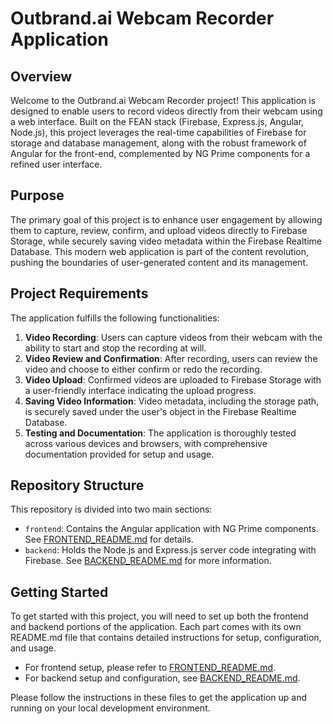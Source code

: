 
# Outbrand.ai Webcam Recorder Application

## Overview

Welcome to the Outbrand.ai Webcam Recorder project! This application is designed to enable users to record videos directly from their webcam using a web interface. Built on the FEAN stack (Firebase, Express.js, Angular, Node.js), this project leverages the real-time capabilities of Firebase for storage and database management, along with the robust framework of Angular for the front-end, complemented by NG Prime components for a refined user interface.

## Purpose

The primary goal of this project is to enhance user engagement by allowing them to capture, review, confirm, and upload videos directly to Firebase Storage, while securely saving video metadata within the Firebase Realtime Database. This modern web application is part of the content revolution, pushing the boundaries of user-generated content and its management.

## Project Requirements

The application fulfills the following functionalities:

1. **Video Recording**: Users can capture videos from their webcam with the ability to start and stop the recording at will.
2. **Video Review and Confirmation**: After recording, users can review the video and choose to either confirm or redo the recording.
3. **Video Upload**: Confirmed videos are uploaded to Firebase Storage with a user-friendly interface indicating the upload progress.
4. **Saving Video Information**: Video metadata, including the storage path, is securely saved under the user's object in the Firebase Realtime Database.
5. **Testing and Documentation**: The application is thoroughly tested across various devices and browsers, with comprehensive documentation provided for setup and usage.

## Repository Structure

This repository is divided into two main sections:

- `frontend`: Contains the Angular application with NG Prime components. See [FRONTEND_README.md](./frontend/FRONTEND_README.md) for details.
- `backend`: Holds the Node.js and Express.js server code integrating with Firebase. See [BACKEND_README.md](./backend/BACKEND_README.md) for more information.

## Getting Started

To get started with this project, you will need to set up both the frontend and backend portions of the application. Each part comes with its own README.md file that contains detailed instructions for setup, configuration, and usage.

- For frontend setup, please refer to [FRONTEND_README.md](./frontend/FRONTEND_README.md).
- For backend setup and configuration, see [BACKEND_README.md](./backend/BACKEND_README.md).

Please follow the instructions in these files to get the application up and running on your local development environment.
